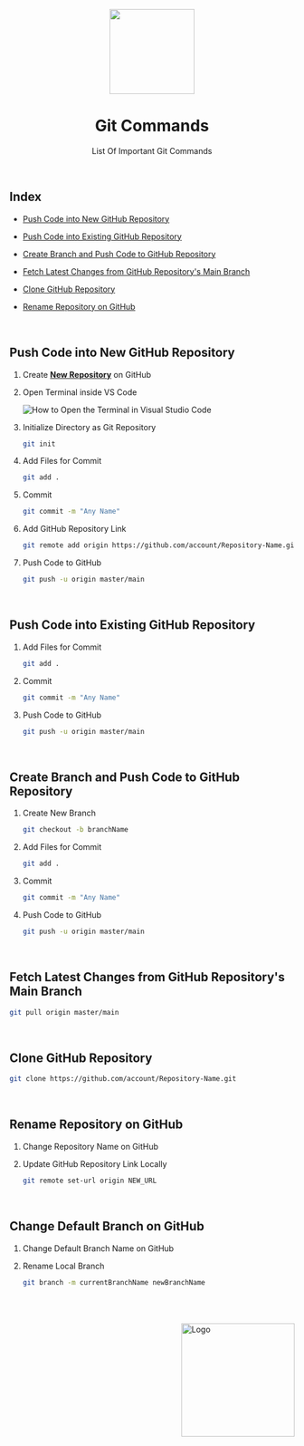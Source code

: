 <p align="center">
  <img src="https://i.imgur.com/3V3y5NC.png" height="150">
  <h1 align="center">Git Commands</h1>
  <p align="center">List Of Important Git Commands<p>
</p>

<br />

## Index

* [Push Code into New GitHub Repository](#push-code-into-new-github-repository)
  
* [Push Code into Existing GitHub Repository](#push-code-into-existing-github-repository)
  
* [Create Branch and Push Code to GitHub Repository](#create-branch-and-push-code-to-github-repository)

* [Fetch Latest Changes from GitHub Repository's Main Branch](#fetch-latest-changes-from-github-repositorys-main-branch)

* [Clone GitHub Repository](#clone-github-repository)

* [Rename Repository on GitHub](#rename-repository-on-github)
 

<br />

## Push Code into New GitHub Repository

1. Create **[New Repository](https://github.com/new)** on GitHub

2. Open Terminal inside VS Code
	
 	![How to Open the Terminal in Visual Studio Code](https://i.imgur.com/CzXHxDd.gif)

3. Initialize Directory as Git Repository
	```bash
	git init
	```

4. Add Files for Commit
	```bash
	git add .
	```

5. Commit
	```bash
	git commit -m "Any Name"
	```

6. Add GitHub Repository Link
	```bash
	git remote add origin https://github.com/account/Repository-Name.git
	```

7. Push Code to GitHub
	```bash
	git push -u origin master/main
	```

<br />

## Push Code into Existing GitHub Repository

1. Add Files for Commit
	```bash
	git add .
	```

2. Commit
	```bash
	git commit -m "Any Name"
	```

3. Push Code to GitHub
	```bash
	git push -u origin master/main
	```

<br />

## Create Branch and Push Code to GitHub Repository

1. Create New Branch
	```bash
	git checkout -b branchName
	```

2. Add Files for Commit
	```bash
	git add .
	```

3. Commit
	```bash
	git commit -m "Any Name"
	```

4. Push Code to GitHub
	```bash
	git push -u origin master/main
	```

<br />

 ## Fetch Latest Changes from GitHub Repository's Main Branch

```bash
git pull origin master/main
```

<br />

## Clone GitHub Repository

```bash
git clone https://github.com/account/Repository-Name.git
```

<br />

 ## Rename Repository on GitHub

1. Change Repository Name on GitHub

2. Update GitHub Repository Link Locally
	```bash
	git remote set-url origin NEW_URL
	```

<br />

## Change Default Branch on GitHub

1. Change Default Branch Name on GitHub

2. Rename Local Branch
	```bash
	git branch -m currentBranchName newBranchName
	```

<br />

<br />

<br />

<!-- Signature -->
<img align="right" src="https://i.imgur.com/vFb1T8l.png" alt="Logo" style="width:200px;">
<!-- Signature -->
